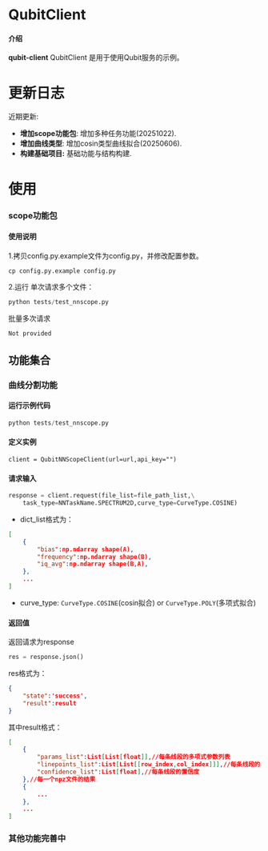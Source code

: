 # QubitClient

#### 介绍
**qubit-client**
QubitClient 是用于使用Qubit服务的示例。

# 更新日志   

近期更新:

- **增加scope功能包**: 增加多种任务功能(20251022).
- **增加曲线类型**: 增加cosin类型曲线拟合(20250606).
- **构建基础项目:** 基础功能与结构构建.    


# 使用

### scope功能包

#### 使用说明
1.拷贝config.py.example文件为config.py，并修改配置参数。
```
cp config.py.example config.py
```
2.运行
单次请求多个文件：
```python
python tests/test_nnscope.py
```
批量多次请求
```bash
Not provided
```
## 功能集合
### 曲线分割功能

#### 运行示例代码
```python
python tests/test_nnscope.py
```

#### 定义实例
```
client = QubitNNScopeClient(url=url,api_key="")
```

#### 请求输入

```python
response = client.request(file_list=file_path_list,\
    task_type=NNTaskName.SPECTRUM2D,curve_type=CurveType.COSINE)
```
- dict_list格式为：
```json
[
    {
        "bias":np.ndarray shape(A),
        "frequency":np.ndarray shape(B),
        "iq_avg":np.ndarray shape(B,A),
    },
    ...
]
```
- curve_type: `CurveType.COSINE`(cosin拟合) or `CurveType.POLY`(多项式拟合)


#### 返回值
返回请求为response
```python
res = response.json()
```
res格式为：
```json
{
    "state":'success',
    "result":result
}
```
其中result格式：
```json
[
    {
        "params_list":List[List[float]],//每条线段的多项式参数列表
        "linepoints_list":List[List[[row_index,col_index]]],//每条线段的点坐标列表
        "confidence_list":List[float],//每条线段的置信度
    },//每一个npz文件的结果
    {
        ...
    },
    ...
]
```

### 其他功能完善中


